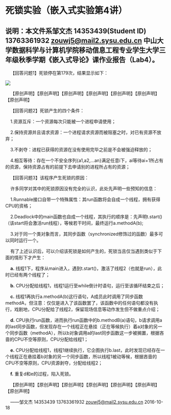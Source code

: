死锁实验（嵌入式实验第4讲）
==
说明：本文件系邹文杰 14353439(Student ID) 13763361932 zouwj5@mail2.sysu.edu.cn 中山大学数据科学与计算机学院移动信息工程专业学生大学三年级秋季学期《嵌入式导论》课作业报告（Lab4）。
--
&nbsp; &nbsp; 【回答问题1】死锁停在第179次，结果显示如下：

![](http://p1.bpimg.com/567571/8986052a0f9f82bb.png)

&nbsp; &nbsp; 【原创声明】【原创声明】【原创声明】【原创声明】【原创声明】【原创声明】【原创声明】

&nbsp; &nbsp; 【回答问题2】死锁产生的四个条件：

&nbsp; &nbsp; 1.资源互斥：一个资源每次只能被一个进程申请使用；

&nbsp; &nbsp; 
2.保持资源并且请求资源：一个进程请求资源而被阻塞之时，对已有资源不放弃；

&nbsp; &nbsp; 
3.不剥夺：进程已获得的资源在没有使用完毕之前是不会被强迫释放的；

&nbsp; &nbsp; 
4.相互等待：存在一个不安全序列{a1,a2,...an}满足任意i下，ai等待ai+1所占有的资源，保持资源占有的前提下去申请别的进程所占有的资源；

&nbsp; &nbsp; 
【回答问题3】该程序产生死锁的原因：

&nbsp; &nbsp; 
许多同学对其中的死锁原因没有完全的认识，此处先声明一些预知的信息：

&nbsp; &nbsp; 1.Runnable接口自带一个特殊属性：其run函数将会自成一个线程，拥有获得CPU的资格；

&nbsp; &nbsp; 2.Deadlock中的main函数也自成一个线程，其执行的顺序是：先声明t.start()（该start将会激活run线程），等候若干时间，最终运行a.methodA(b);

&nbsp; &nbsp; 
3.对于同一个类对象而言，其同步函数（synchronized修饰过的函数）最多可以同时运行一个。

&nbsp; &nbsp; 有了上述认识后，可以介绍该死锁是如何产生的，死锁当且仅当遇到类似于下面的情形下才产生：

&nbsp; &nbsp; **a.** 线程1下，程序从main进入，遇到t.start()，激活了线程2（也就是run），此时已经有两个线程了；

&nbsp; &nbsp; **b.** CPU分配给线程1，线程1运行至while倒计时语句，运行至该循环结束之后；

&nbsp; &nbsp; **c.** 线程1再执行a.methodA(b)这行语句，A成员此时调用了同步函数methodA，但注意：仅仅是进入了该函数罢了，该函数中的任何语句都没有执行，戏剧地，CPU分配给了线程2，保留现场信息等动作发生但不做重点介绍；

&nbsp; &nbsp; **d.** CPU执行run函数，进而执行run函数中的b.methodB(a)语句，b请求调用a的last同步函数，但发现存在一个线程正在悬挂（正在等候执行）着a对象的另一个同步函数（methodA），所以b对象调用a的last同步函数这一步被搁置，根据吝啬的CPU不空等原则，CPU分配给线程1；

&nbsp; &nbsp; **e.** CPU分配给线程1，线程1继续执行，它企图执行b.last，此时发现已经存在一个线程正在悬挂着b对象的另一个同步函数，所以线程1被动等候，根据吝啬的CPU不空等原则，CPU资源剥夺，分配给线程2；

&nbsp; &nbsp; **f.** 重复d和e的过程，陷入死锁。

&nbsp; &nbsp; 【原创声明】【原创声明】【原创声明】【原创声明】【原创声明】【原创声明】【原创声明】

&nbsp; &nbsp; ——邹文杰 14353439 13763361932 zouwj5@mail2.sysu.edu.cn 2016-10-18